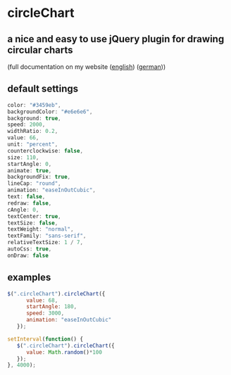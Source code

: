 # circleChart

## a nice and easy to use jQuery plugin for drawing circular charts
(full documentation on my website ([english](http://bolli.tech/circleChart)) ([german](http://bolli.tech/circleChart/de.html)))

## default settings
```javascript
color: "#3459eb",
backgroundColor: "#e6e6e6",
background: true,
speed: 2000,
widthRatio: 0.2,
value: 66,
unit: "percent",
counterclockwise: false,
size: 110,
startAngle: 0,
animate: true,
backgroundFix: true,
lineCap: "round",
animation: "easeInOutCubic",
text: false,
redraw: false,
cAngle: 0,
textCenter: true,
textSize: false,
textWeight: "normal",
textFamily: "sans-serif",
relativeTextSize: 1 / 7,
autoCss: true,
onDraw: false
```

## examples
```javascript
$(".circleChart").circleChart({
      value: 68,
      startAngle: 180,
      speed: 3000,
      animation: "easeInOutCubic"
   });
```

```javascript
setInterval(function() {
   $(".circleChart").circleChart({
      value: Math.random()*100
   });
}, 4000);
```
